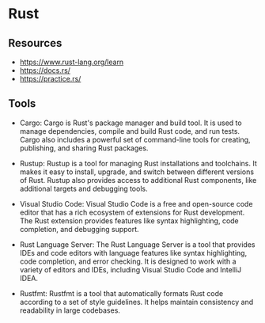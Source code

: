 # Rust

## Resources

-   https://www.rust-lang.org/learn
-   https://docs.rs/
-   https://practice.rs/

## Tools

-   Cargo: Cargo is Rust's package manager and build tool. It is used to manage dependencies, compile and build Rust code, and run tests. Cargo also includes a powerful set of command-line tools for creating, publishing, and sharing Rust packages.

-   Rustup: Rustup is a tool for managing Rust installations and toolchains. It makes it easy to install, upgrade, and switch between different versions of Rust. Rustup also provides access to additional Rust components, like additional targets and debugging tools.

-   Visual Studio Code: Visual Studio Code is a free and open-source code editor that has a rich ecosystem of extensions for Rust development. The Rust extension provides features like syntax highlighting, code completion, and debugging support.

-   Rust Language Server: The Rust Language Server is a tool that provides IDEs and code editors with language features like syntax highlighting, code completion, and error checking. It is designed to work with a variety of editors and IDEs, including Visual Studio Code and IntelliJ IDEA.

-   Rustfmt: Rustfmt is a tool that automatically formats Rust code according to a set of style guidelines. It helps maintain consistency and readability in large codebases.
